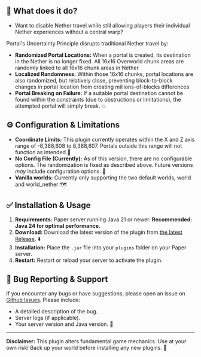 ## 🤔 What does it do?

* Want to disable Nether travel while still allowing players their individual Nether experiences without a central warp?

Portal's Uncertainty Principle disrupts traditional Nether travel by:

* **Randomized Portal Locations:** When a portal is created, its destination in the Nether is no longer fixed. All 16x16 Overworld chunk areas are randomly linked to all 16x16 chunk areas in Nether
* **Localized Randomness:** Within those 16x16 chunks, portal locations are also randomized, but relatively close, preventing block-to-block changes in portal location from creating millions-of-blocks differences
* **Portal Breaking on Failure:** If a suitable portal destination cannot be found within the constraints (due to obstructions or limitations), the attempted portal will simply break. 💥

## ⚙️ Configuration & Limitations

* **Coordinate Limits:** This plugin currently operates within the X and Z axis range of -8,388,608 to 8,388,607.  Portals outside this range will not function as intended.📏
* **No Config File (Currently):** As of this version, there are no configurable options. The randomization is fixed as described above. Future versions *may* include configuration options. 📝
* **Vanilla worlds:** Currently only supporting the two default worlds, world and world_nether 🗺️

## ✅ Installation & Usage

1. **Requirements:** Paper server running Java 21 or newer.  **Recommended: Java 24 for optimal performance.**
2. **Download:** Download the latest version of the plugin from [the latest Release](https://github.com/justADeni/PortalsUncertaintyPrinciple/releases/tag/0.4.0). ⬇️
3. **Installation:** Place the `.jar` file into your `plugins` folder on your Paper server.
4. **Restart:** Restart or reload your server to activate the plugin.

## 🐛 Bug Reporting & Support

If you encounter any bugs or have suggestions, please open an issue on [Github Issues](https://github.com/justADeni/PortalsUncertaintyPrinciple/issues).  Please include:

* A detailed description of the bug.
* Server logs (if applicable).
* Your server version and Java version. 🐞

---

**Disclaimer:** This plugin alters fundamental game mechanics. Use at your own risk!  Back up your world before installing any new plugins. 🙏
